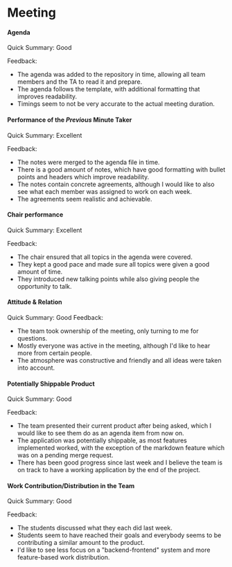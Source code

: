 # Meeting

#### Agenda 

Quick Summary: Good

Feedback:

- The agenda was added to the repository in time, allowing all team members and the TA to read it and prepare.
- The agenda follows the template, with additional formatting that improves readability.
- Timings seem to not be very accurate to the actual meeting duration.


#### Performance of the *Previous* Minute Taker

Quick Summary: Excellent

Feedback: 

- The notes were merged to the agenda file in time.
- There is a good amount of notes, which have good formatting with bullet points and headers which improve readability.
- The notes contain concrete agreements, although I would like to also see what each member was assigned to work on each week.
- The agreements seem realistic and achievable.


#### Chair performance

Quick Summary: Excellent

Feedback: 

- The chair ensured that all topics in the agenda were covered.
- They kept a good pace and made sure all topics were given a good amount of time.
- They introduced new talking points while also giving people the opportunity to talk.


#### Attitude & Relation

Quick Summary: Good
Feedback: 

- The team took ownership of the meeting, only turning to me for questions.
- Mostly everyone was active in the meeting, although I'd like to hear more from certain people.
- The atmosphere was constructive and friendly and all ideas were taken into account.


#### Potentially Shippable Product

Quick Summary: Good

Feedback: 

- The team presented their current product after being asked, which I would like to see them do as an agenda item from now on.
- The application was potentially shippable, as most features implemented worked, with the exception of the markdown feature which was on a pending merge request.
- There has been good progress since last week and I believe the team is on track to have a working application by the end of the project.


#### Work Contribution/Distribution in the Team

Quick Summary: Good

Feedback: 

- The students discussed what they each did last week.
- Students seem to have reached their goals and everybody seems to be contributing a similar amount to the product.
- I'd like to see less focus on a "backend-frontend" system and more feature-based work distribution.

